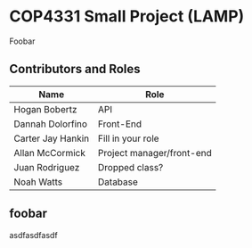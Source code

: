 # COP4331 Small Project (LAMP)

Foobar

## Contributors and Roles
Name  | Role
------------- | -------------
Hogan Bobertz  | API
Dannah Dolorfino  | Front-End
Carter Jay Hankin  | Fill in your role
Allan McCormick  | Project manager/front-end 
Juan Rodriguez  | Dropped class?
Noah Watts  | Database    


## foobar

asdfasdfasdf

